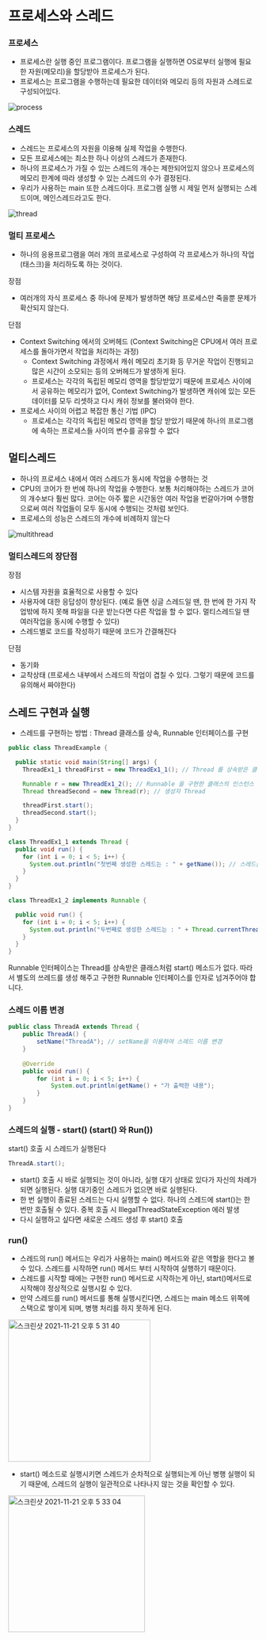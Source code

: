 # 프로세스와 스레드
### 프로세스
- 프로세스란 실행 중인 프로그램이다. 프로그램을 실행하면 OS로부터 실행에 필요한 자원(메모리)을 할당받아 프로세스가 된다.
- 프로세스는 프로그램을 수행하는데 필요한 데이터와 메모리 등의 자원과 스레드로 구성되어있다.

![process](https://user-images.githubusercontent.com/73376468/142754071-a2f9c6e7-61b6-4aa5-8e1a-199d2a4b9964.png)

### 스레드
- 스레드는 프로세스의 자원을 이용해 실제 작업을 수행한다.
- 모든 프로세스에는 최소한 하나 이상의 스레드가 존재한다.
- 하나의 프로세스가 가질 수 있는 스레드의 개수는 제한되어있지 않으나 프로세스의 메모리 한계에 따라 생성할 수 있는 스레드의 수가 결정된다.
- 우리가 사용하는 main 또한 스레드이다. 프로그램 실행 시 제일 먼저 실행되는 스레드이며, 메인스레드라고도 한다.

![thread](https://user-images.githubusercontent.com/73376468/142754112-cb391055-8df3-4cbb-a194-eb6c0b3a83ac.png)


### 멀티 프로세스
- 하나의 응용프로그램을 여러 개의 프로세스로 구성하여 각 프로세스가 하나의 작업(태스크)을 처리하도록 하는 것이다.

장점
- 여러개의 자식 프로세스 중 하나에 문제가 발생하면 해당 프로세스만 죽을뿐 문제가 확산되지 않는다.

단점
- Context Switching 에서의 오버헤드 (Context Switching은 CPU에서 여러 프로세스를 돌아가면서 작업을 처리하는 과정)
  - Context Switching 과정에서 캐쉬 메모리 초기화 등 무거운 작업이 진행되고 많은 시간이 소모되는 등의 오버헤드가 발생하게 된다.
  - 프로세스는 각각의 독립된 메모리 영역을 할당받았기 때문에 프로세스 사이에서 공유하는 메모리가 없어, Context Switching가 발생하면 캐쉬에 있는 모든 데이터를 모두 리셋하고 다시 캐쉬 정보를 불러와야 한다.
- 프로세스 사이의 어렵고 복잡한 통신 기법 (IPC)
  - 프로세스는 각각의 독립된 메모리 영역을 할당 받았기 때문에 하나의 프로그램에 속하는 프로세스들 사이의 변수를 공유할 수 없다

## 멀티스레드
- 하나의 프로세스 내에서 여러 스레드가 동시에 작업을 수행하는 것
- CPU의 코어가 한 번에 하나의 작업을 수행한다. 보통 처리해야하는 스레드가 코어의 개수보다 훨씬 많다. 코어는 아주 짧은 시간동안 여러 작업을 번갈아가며 수행함으로써 여러 작업들이 모두 동시에 수행되는 것처럼 보인다.
- 프로세스의 성능은 스레드의 개수에 비례하지 않는다

![multithread](https://user-images.githubusercontent.com/73376468/142754402-fb69cc53-bd0a-4a39-bdfc-8abc590ae43b.png)

### 멀티스레드의 장단점
장점
- 시스템 자원을 효율적으로 사용할 수 있다
- 사용자에 대한 응답성이 향상된다. (예로 들면 싱글 스레드일 땐, 한 번에 한 가지 작업밖에 하지 못해 파일을 다운 받는다면 다른 작업을 할 수 없다. 멀티스레드일 땐 여러작업을 동시에 수행할 수 있다)
- 스레드별로 코드를 작성하기 때문에 코드가 간결해진다

단점
- 동기화
- 교착상태 (프로세스 내부에서 스레드의 작업이 겹칠 수 있다. 그렇기 때문에 코드를 유의해서 짜야한다)



## 스레드 구현과 실행
- 스레드를 구현하는 방법 : Thread 클래스를 상속, Runnable 인터페이스를 구현

```java
public class ThreadExample {

  public static void main(String[] args) {
    ThreadEx1_1 threadFirst = new ThreadEx1_1(); // Thread 를 상속받은 클래스의 인스턴스

    Runnable r = new ThreadEx1_2(); // Runnable 을 구현한 클래스의 인스턴스
    Thread threadSecond = new Thread(r); // 생성자 Thread

    threadFirst.start();
    threadSecond.start();
  }
}

class ThreadEx1_1 extends Thread {
  public void run() {
    for (int i = 0; i < 5; i++) {
      System.out.println("첫번째 생성한 스레드는 : " + getName()); // 스레드를 직접 상속 받아왔기 때문에 getName() 을 바로 호출
    }
  }
}

class ThreadEx1_2 implements Runnable {

  public void run() {
    for (int i = 0; i < 5; i++) {
      System.out.println("두번째로 생성한 스레드는 : " + Thread.currentThread().getName()); // ThreadEx1_2의 멤버는 run()만 있기 때문에 Thread 클래스의 getName()을 호출하기 위해선, Thread.currentThread().getName()으로 호출한다
    }
  }
}
```

Runnable 인터페이스는 Thread를 상속받은 클래스처럼 start() 메소드가 없다. 따라서 별도의 쓰레드를 생성 해주고 구현한 Runnable 인터페이스를 인자로 넘겨주어야 합니다.

### 스레드 이름 변경
```java
public class ThreadA extends Thread {
    public ThreadA() {
        setName("ThreadA"); // setName을 이용하여 스레드 이름 변경
    }
    
    @Override
    public void run() {
        for (int i = 0; i < 5; i++) {
            System.out.println(getName() + "가 출력한 내용");
        }
    }
}
```
### 스레드의 실행 - start() (start() 와 Run())
start() 호출 시 스레드가 실행된다
```java
ThreadA.start();
```
- start() 호출 시 바로 실행되는 것이 아니라, 실행 대기 상태로 있다가 자신의 차례가 되면 실행된다. 실행 대기중인 스레드가 없으면 바로 실행된다.
- 한 번 실행이 종료된 스레드는 다시 실행할 수 없다. 하나의 스레드에 start()는 한 번만 호출될 수 있다. 중복 호출 시 IllegalThreadStateException 에러 발생
- 다시 실행하고 싶다면 새로운 스레드 생성 후 start() 호출

### run()

- 스레드의 run() 메서드는 우리가 사용하는 main() 메서드와 같은 역할을 한다고 볼 수 있다. 스레드를 시작하면 run() 메서드 부터 시작하여 실행하기 때문이다.
- 스레드를 시작할 때에는 구현한 run() 메서드로 시작하는게 아닌, start()메서드로 시작해야 정상적으로 실행시킬 수 있다.
- 만약 스레드를 run() 메서드를 통해 실행시킨다면, 스레드는 main 메소드 위쪽에 스택으로 쌓이게 되며, 병행 처리를 하지 못하게 된다.

<img width="287" alt="스크린샷 2021-11-21 오후 5 31 40" src="https://user-images.githubusercontent.com/73376468/142755234-8beba426-8da3-4c9b-acbf-5c16e36dbed8.png">

- start() 메소드로 실행시키면 스레드가 순차적으로 실행되는게 아닌 병행 실행이 되기 때문에, 스레드의 실행이 일관적으로 나타나지 않는 것을 확인할 수 있다.

<img width="276" alt="스크린샷 2021-11-21 오후 5 33 04" src="https://user-images.githubusercontent.com/73376468/142755275-0d66e127-d097-4939-a96b-397d8dbd575f.png">
